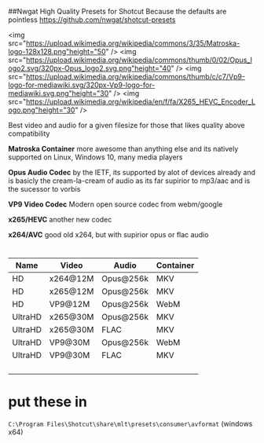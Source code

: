 ##Nwgat High Quality Presets for Shotcut
Because the defaults are pointless
https://github.com/nwgat/shotcut-presets

<img src="https://upload.wikimedia.org/wikipedia/commons/3/35/Matroska-logo-128x128.png"height="50" />
<img src="https://upload.wikimedia.org/wikipedia/commons/thumb/0/02/Opus_logo2.svg/320px-Opus_logo2.svg.png"height="40" />
<img src="https://upload.wikimedia.org/wikipedia/commons/thumb/c/c7/Vp9-logo-for-mediawiki.svg/320px-Vp9-logo-for-mediawiki.svg.png"height="30" />
<img src="https://upload.wikimedia.org/wikipedia/en/f/fa/X265_HEVC_Encoder_Logo.png"height="30" />

Best video and audio for a given filesize
for those that likes quality above compatibility 

**Matroska Container** 
more awesome than anything else and its natively supported on Linux, Windows 10, many media players

**Opus Audio Codec** 
by the IETF, its supported by alot of devices already and is basicly the cream-la-cream of audio as its far supirior to mp3/aac and is the sucessor to vorbis

**VP9 Video Codec**
Modern open source codec from webm/google

**x265/HEVC**
another new codec

**x264/AVC**
good old x264, but with supirior opus or flac audio


#
| Name    | Video    | Audio     | Container |
|---------|----------|-----------|-----------|
| HD      | x264@12M | Opus@256k | MKV       |
| HD      | x265@12M | Opus@256k | MKV       |
| HD      | VP9@12M  | Opus@256k | WebM      |
| UltraHD | x265@30M | Opus@256k | MKV       |
| UltraHD | x265@30M | FLAC      | MKV       |
| UltraHD | VP9@30M  | Opus@256k | WebM      |
| UltraHD | VP9@30M  | FLAC      | MKV       |
|         |          |           |           |
|         |          |           |           |
|         |          |           |           |
|         |          |           |           |


# put these in
`C:\Program Files\Shotcut\share\mlt\presets\consumer\avformat` (windows x64)
